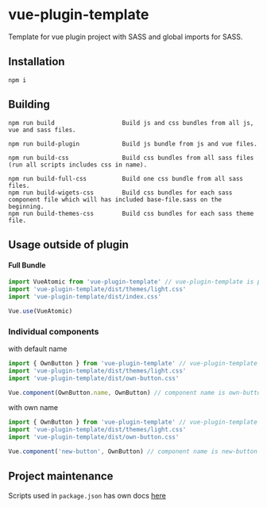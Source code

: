 # vue-plugin-template
Template for vue plugin project with SASS and global imports for SASS.

## Installation
```
npm i
```

## Building
```
npm run build                   Build js and css bundles from all js, vue and sass files.

npm run build-plugin            Build js bundle from js and vue files.

npm run build-css               Build css bundles from all sass files (run all scripts includes css in name).

npm run build-full-css          Build one css bundle from all sass files.
npm run build-wigets-css        Build css bundles for each sass component file which will has included base-file.sass on the beginning.
npm run build-themes-css        Build css bundles for each sass theme file.
```

## Usage outside of plugin

#### Full Bundle
```js
import VueAtomic from 'vue-plugin-template' // vue-plugin-template is path to plugin directory
import 'vue-plugin-template/dist/themes/light.css'
import 'vue-plugin-template/dist/index.css'

Vue.use(VueAtomic)
```

### Individual components
with default name
```js
import { OwnButton } from 'vue-plugin-template' // vue-plugin-template is path to plugin directory
import 'vue-plugin-template/dist/themes/light.css'
import 'vue-plugin-template/dist/own-button.css'

Vue.component(OwnButton.name, OwnButton) // component name is own-button
```
with own name
```js
import { OwnButton } from 'vue-plugin-template' // vue-plugin-template is path to plugin directory
import 'vue-plugin-template/dist/themes/light.css'
import 'vue-plugin-template/dist/own-button.css'

Vue.component('new-button', OwnButton) // component name is new-button
```

## Project maintenance 

Scripts used in `package.json` has own docs [here](scripts/README.md)
